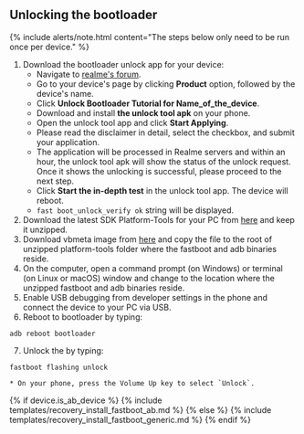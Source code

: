 ## Unlocking the bootloader

{% include alerts/note.html content="The steps below only need to be run once per device." %}

1. Download the bootloader unlock app for your device:
    * Navigate to [realme's forum](https://c.realme.com).
    * Go to your device's page by clicking **Product** option, followed by the device's name.
    * Click **Unlock Bootloader Tutorial for Name_of_the_device**.
    * Download and install **the unlock tool apk** on your phone.
    * Open the unlock tool app and click **Start Applying**.
    * Please read the disclaimer in detail, select the checkbox, and submit your application.
    * The application will be processed in Realme servers and within an hour, the unlock tool apk will show the status of the unlock request. Once it shows the unlocking is successful, please proceed to the next step.
    * Click **Start the in-depth test** in the unlock tool app. The device will reboot.
    * `fast boot_unlock_verify ok` string will be displayed.
2. Download the latest SDK Platform-Tools for your PC from [here](https://developer.android.com/studio/releases/platform-tools) and keep it unzipped.
3. Download vbmeta image from [here](https://sourceforge.net/projects/rmx1851/files/fastboot_files/vbmeta.img/download) and copy the file to the root of unzipped platform-tools folder where the fastboot and adb binaries reside.
4. On the computer, open a command prompt (on Windows) or terminal (on Linux or macOS) window and change to the location where the unzipped fastboot and adb binaries reside.
5. Enable USB debugging from developer settings in the phone and connect the device to your PC via USB.
6. Reboot to bootloader by typing:
```
adb reboot bootloader
```
7. Unlock the by typing:
```
fastboot flashing unlock
```
    * On your phone, press the Volume Up key to select `Unlock`.

{% if device.is_ab_device %}
{% include templates/recovery_install_fastboot_ab.md %}
{% else %}
{% include templates/recovery_install_fastboot_generic.md %}
{% endif %}
